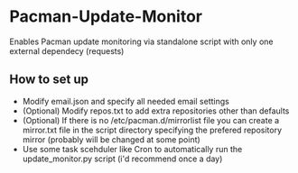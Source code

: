 # Pacman-Update-Monitor
Enables Pacman update monitoring via standalone script with only one external dependecy (requests)
## How to set up
* Modify email.json and specify all needed email settings
* (Optional) Modify repos.txt to add extra repositories other than defaults
* (Optional) If there is no /etc/pacman.d/mirrorlist file you can create a mirror.txt file in the script directory specifying the prefered repository mirror (probably will be changed at some point)
* Use some task scehduler like Cron to automatically run the update_monitor.py script (i'd recommend once a day)
